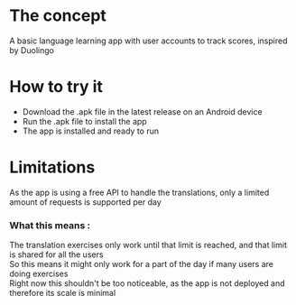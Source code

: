 # The concept
A basic language learning app with user accounts to track scores, inspired by Duolingo

# How to try it
- Download the .apk file in the latest release on an Android device
- Run the .apk file to install the app
- The app is installed and ready to run

# Limitations
As the app is using a free API to handle the translations, only a limited amount of requests is supported per day
### What this means :
The translation exercises only work until that limit is reached, and that limit is shared for all the users\
So this means it might only work for a part of the day if many users are doing exercises\
Right now this shouldn't be too noticeable, as the app is not deployed and therefore its scale is minimal
